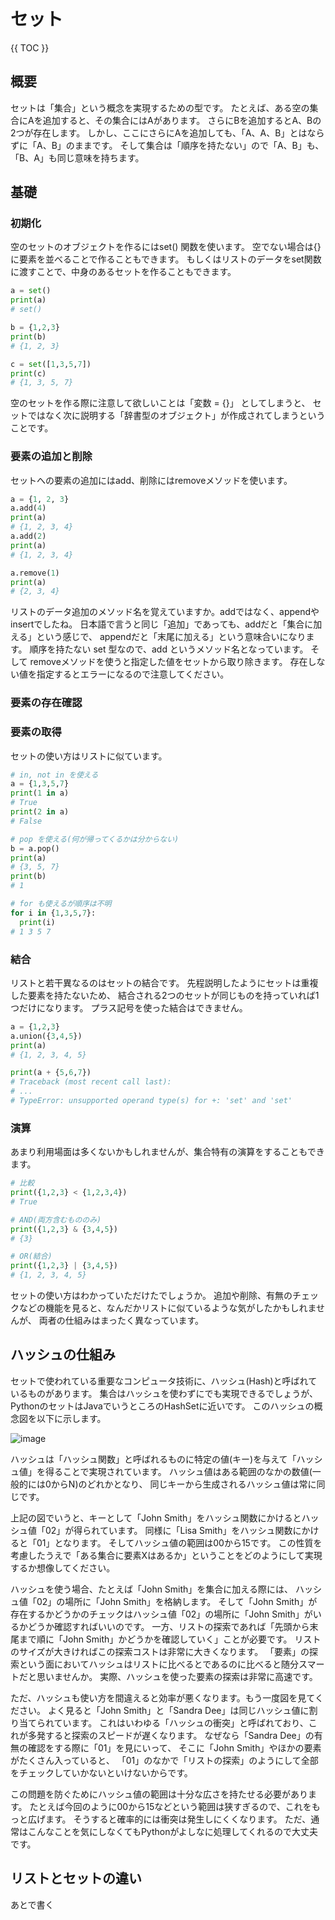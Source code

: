 # セット

{{ TOC }}

## 概要

セットは「集合」という概念を実現するための型です。
たとえば、ある空の集合にAを追加すると、その集合にはAがあります。
さらにBを追加するとA、Bの2つが存在します。
しかし、ここにさらにAを追加しても、「A、A、B」とはならずに「A、B」のままです。
そして集合は「順序を持たない」ので「A、B」も、「B、A」も同じ意味を持ちます。


## 基礎

### 初期化

空のセットのオブジェクトを作るにはset() 関数を使います。
空でない場合は{}に要素を並べることで作ることもできます。
  もしくはリストのデータをset関数に渡すことで、中身のあるセットを作ることもできます。

```python
a = set()
print(a)
# set()

b = {1,2,3}
print(b)
# {1, 2, 3}

c = set([1,3,5,7])
print(c)
# {1, 3, 5, 7}
```

空のセットを作る際に注意して欲しいことは「変数 = {}」 としてしまうと、
  セットではなく次に説明する「辞書型のオブジェクト」が作成されてしまうということです。

### 要素の追加と削除

セットへの要素の追加にはadd、削除にはremoveメソッドを使います。

```python
a = {1, 2, 3}
a.add(4)
print(a)
# {1, 2, 3, 4}
a.add(2)
print(a)
# {1, 2, 3, 4}

a.remove(1)
print(a)
# {2, 3, 4}
```

リストのデータ追加のメソッド名を覚えていますか。addではなく、appendや insertでしたね。
日本語で言うと同じ「追加」であっても、addだと「集合に加える」という感じで、
appendだと「末尾に加える」という意味合いになります。
順序を持たない set 型なので、add というメソッド名となっています。
そして removeメソッドを使うと指定した値をセットから取り除きます。
存在しない値を指定するとエラーになるので注意してください。

### 要素の存在確認

### 要素の取得

セットの使い方はリストに似ています。

```python
# in, not in を使える
a = {1,3,5,7}
print(1 in a)
# True
print(2 in a)
# False

# pop を使える(何が帰ってくるかは分からない)
b = a.pop()
print(a)
# {3, 5, 7}
print(b)
# 1

# for も使えるが順序は不明
for i in {1,3,5,7}:
  print(i)
# 1 3 5 7
```

### 結合

リストと若干異なるのはセットの結合です。
先程説明したようにセットは重複した要素を持たないため、
結合される2つのセットが同じものを持っていれば1つだけになります。
プラス記号を使った結合はできません。

```python
a = {1,2,3}
a.union({3,4,5})
print(a)
# {1, 2, 3, 4, 5}

print(a + {5,6,7})
# Traceback (most recent call last):
# ...
# TypeError: unsupported operand type(s) for +: 'set' and 'set'
```

### 演算

あまり利用場面は多くないかもしれませんが、集合特有の演算をすることもできます。

```python
# 比較
print({1,2,3} < {1,2,3,4})
# True

# AND(両方含むもののみ)
print({1,2,3} & {3,4,5})
# {3}

# OR(結合)
print({1,2,3} | {3,4,5})
# {1, 2, 3, 4, 5}
```

セットの使い方はわかっていただけたでしょうか。
追加や削除、有無のチェックなどの機能を見ると、なんだかリストに似ているような気がしたかもしれませんが、
両者の仕組みはまったく異なっています。

## ハッシュの仕組み

セットで使われている重要なコンピュータ技術に、ハッシュ(Hash)と呼ばれているものがあります。
集合はハッシュを使わずにでも実現できるでしょうが、
PythonのセットはJavaでいうところのHashSetに近いです。
このハッシュの概念図を以下に示します。

![image](./0075_image/01.jpg)

ハッシュは「ハッシュ関数」と呼ばれるものに特定の値(キー)を与えて「ハッシュ値」を得ることで実現されています。
ハッシュ値はある範囲のなかの数値(一般的には0からN)のどれかとなり、
同じキーから生成されるハッシュ値は常に同じです。

上記の図でいうと、キーとして「John Smith」をハッシュ関数にかけるとハッシュ値「02」が得られています。
同様に「Lisa Smith」をハッシュ関数にかけると「01」となります。
そしてハッシュ値の範囲は00から15です。
この性質を考慮したうえで「ある集合に要素Xはあるか」ということをどのようにして実現するか想像してください。

ハッシュを使う場合、たとえば「John Smith」を集合に加える際には、
ハッシュ値「02」の場所に「John Smith」を格納します。
そして「John Smith」が存在するかどうかのチェックはハッシュ値「02」の場所に「John Smith」がいるかどうか確認すればいいのです。
一方、リストの探索であれば「先頭から末尾まで順に「John Smith」かどうかを確認していく」ことが必要です。
リストのサイズが大きければこの探索コストは非常に大きくなります。
「要素」の探索という面においてハッシュはリストに比べるとであるのに比べると随分スマートだと思いませんか。
実際、ハッシュを使った要素の探索は非常に高速です。

ただ、ハッシュも使い方を間違えると効率が悪くなります。もう一度図を見てください。
よく見ると「John Smith」と「Sandra Dee」は同じハッシュ値に割り当てられています。
これはいわゆる「ハッシュの衝突」と呼ばれており、これが多発すると探索のスピードが遅くなります。
なぜなら「Sandra Dee」の有無の確認をする際に「01」を見にいって、
そこに「John Smith」やほかの要素がたくさん入っていると、
「01」のなかで「リストの探索」のようにして全部をチェックしていかないといけないからです。

この問題を防ぐためにハッシュ値の範囲は十分な広さを持たせる必要があります。
たとえば今回のように00から15などという範囲は狭すぎるので、これをもっと広げます。
そうすると確率的には衝突は発生しにくくなります。
ただ、通常はこんなことを気にしなくてもPythonがよしなに処理してくれるので大丈夫です。

## リストとセットの違い

あとで書く
